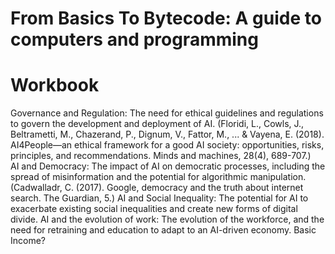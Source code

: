 # From Basics To Bytecode: A guide to computers and programming
# Workbook

Governance and Regulation: The need for ethical guidelines and regulations to govern the development and deployment of AI. (Floridi, L., Cowls, J., Beltrametti, M., Chazerand, P., Dignum, V., Fattor, M., ... & Vayena, E. (2018). AI4People—an ethical framework for a good AI society: opportunities, risks, principles, and recommendations. Minds and machines, 28(4), 689-707.)   
AI and Democracy: The impact of AI on democratic processes, including the spread of misinformation and the potential for algorithmic manipulation. (Cadwalladr, C. (2017). Google, democracy and the truth about internet search. The Guardian, 5.)
AI and Social Inequality: The potential for AI to exacerbate existing social inequalities and create new forms of digital divide.
AI and the evolution of work: The evolution of the workforce, and the need for retraining and education to adapt to an AI-driven economy.
Basic Income?
